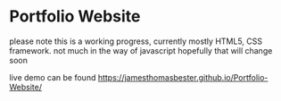 # Portfolio Website

please note this is a working progress,
currently mostly HTML5, CSS framework. 
not much in the way of javascript hopefully that will change soon

live demo can be found https://jamesthomasbester.github.io/Portfolio-Website/
